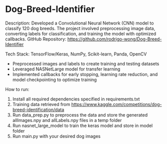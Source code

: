 # Dog-Breed-Identifier
Description: Developed a Convolutional Neural Network (CNN) model to classify 120 dog breeds. The project involved preprocessing image data, converting labels for classification, and training the model with optimized callbacks.
GitHub Repository: https://github.com/rodrigo-wong/Dog-Breed-Identifier

Tech Stack: TensorFlow/Keras, NumPy, Scikit-learn, Panda, OpenCV

- Preprocessed images and labels to create training and testing datasets
- Leveraged NASNetLarge model for transfer learning
- Implemented callbacks for early stopping, learning rate reduction, and model checkpointing to optimize training

How to run:
1. Install all required dependencies specified in requirements.txt
2. Training data retrieved from https://www.kaggle.com/competitions/dog-breed-identification/data
3. Run data_prep.py to preprocess the data and store the generated allImages.npy and allLabels.npy files in a temp folder
4. Run nasnet_large_model to train the keras model and store in model folder
5. Run main.py with your desired dog images